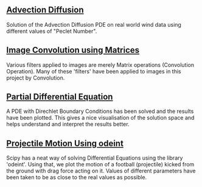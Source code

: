 ## [Advection Diffusion](https://github.com/sob-ANN/Project/blob/main/Math-y%Projects/Advection-Diffusion%20Equation%20on%20real%20world%20data.ipynb) 
Solution of the Advection Diffusion PDE on real world wind data using different values of "Peclet Number".
## [Image Convolution using Matrices](https://github.com/sob-ANN/APL703/blob/main/Image%20Convolution%20using%20Matrices.ipynb)
Various filters applied to images are merely Matrix operations (Convolution Operation). Many of these 'filters' have been applied to images in this project by Convolution.
## [Partial Differential Equation](https://github.com/sob-ANN/APL703/blob/main/Partial%20Differential%20Equation%20Solution%2C%20Visualization.ipynb)
A PDE with Direchlet Boundary Conditions has been solved and the results have been plotted. This gives a nice visualisation of the solution space and helps understand and interpret the results better.
## [Projectile Motion Using odeint](https://github.com/sob-ANN/APL703/blob/main/Projectile%20Motion%20using%20odeint.ipynb)
Scipy has a neat way of solving Differential Equations using the library 'odeint'. Using that, we plot the motion of a football (projectile) kicked from the ground with  drag force acting on it. Values of different parameters have been taken to be as close to the real values as possible. 
